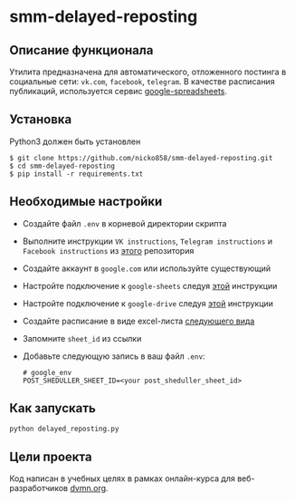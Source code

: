 # smm-delayed-reposting
## Описание функционала
Утилита предназначена для автоматического, отложенного постинга в социальные сети: `vk.com`, `facebook`, `telegram`.
В качестве расписания публикаций, используется сервис [google-spreadsheets](https://docs.google.com/spreadsheets/).

## Установка
Python3 должен быть установлен

```
$ git clone https://github.com/nicko858/smm-delayed-reposting.git
$ cd smm-delayed-reposting
$ pip install -r requirements.txt
```

## Необходимые настройки

- Создайте файл `.env` в корневой директории скрипта 
- Выполните инструкции `VK instructions`, `Telegram instructions` и `Facebook instructions` из [этого](https://github.com/nicko858/smm-reposting) репозитория
- Создайте аккаунт в `google.com` или используйте существующий
- Настройте подключение к `google-sheets` следуя [этой](https://developers.google.com/sheets/api/quickstart/python) инструкции
- Настройте подключение к `google-drive` следуя [этой](https://gsuitedevs.github.io/PyDrive/docs/build/html/quickstart.html#authentication) инструкции
- Создайте расписание в виде excel-листа [следующего вида](https://docs.google.com/spreadsheets/d/1HbSI6IFkc2GK3MBwZCRxMHrhCOxzMxVG11203KK9Sx4)
- Запомните `sheet_id` из ссылки
- Добавьте следующую запись в ваш файл `.env`:
  
  ```
  # google_env
  POST_SHEDULLER_SHEET_ID=<your post_sheduller_sheet_id>
  ```
## Как запускать

```python delayed_reposting.py```


## Цели проекта
Код написан в учебных целях в рамках онлайн-курса для веб-разработчиков [dvmn.org](https://dvmn.org).